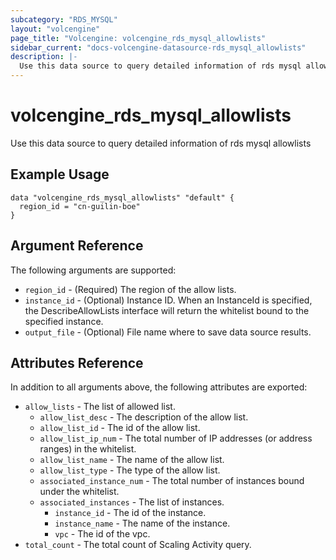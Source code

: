 ```yaml
---
subcategory: "RDS_MYSQL"
layout: "volcengine"
page_title: "Volcengine: volcengine_rds_mysql_allowlists"
sidebar_current: "docs-volcengine-datasource-rds_mysql_allowlists"
description: |-
  Use this data source to query detailed information of rds mysql allowlists
---
```

# volcengine_rds_mysql_allowlists
Use this data source to query detailed information of rds mysql allowlists
## Example Usage
```hcl
data "volcengine_rds_mysql_allowlists" "default" {
  region_id = "cn-guilin-boe"
}
```
## Argument Reference
The following arguments are supported:
* `region_id` - (Required) The region of the allow lists.
* `instance_id` - (Optional) Instance ID. When an InstanceId is specified, the DescribeAllowLists interface will return the whitelist bound to the specified instance.
* `output_file` - (Optional) File name where to save data source results.

## Attributes Reference
In addition to all arguments above, the following attributes are exported:
* `allow_lists` - The list of allowed list.
    * `allow_list_desc` - The description of the allow list.
    * `allow_list_id` - The id of the allow list.
    * `allow_list_ip_num` - The total number of IP addresses (or address ranges) in the whitelist.
    * `allow_list_name` - The name of the allow list.
    * `allow_list_type` - The type of the allow list.
    * `associated_instance_num` - The total number of instances bound under the whitelist.
    * `associated_instances` - The list of instances.
        * `instance_id` - The id of the instance.
        * `instance_name` - The name of the instance.
        * `vpc` - The id of the vpc.
* `total_count` - The total count of Scaling Activity query.



